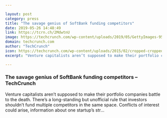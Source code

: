 ```yaml
---

layout: post
category: press
title: "The savage genius of SoftBank funding competitors"
date: 2019-05-26 14:48:49
link: https://tcrn.ch/2MdwtnU
image: https://techcrunch.com/wp-content/uploads/2019/05/GettyImages-956434664.jpg?w=574
domain: techcrunch.com
author: "TechCrunch"
icon: https://techcrunch.com/wp-content/uploads/2015/02/cropped-cropped-favicon-gradient.png?w=180
excerpt: "Venture capitalists aren’t supposed to make their portfolio companies battle to the death. There’s a long-standing but unofficial rule that investors shouldn’t fund multiple competitors in the same space. Conflicts of interest could arise, information about one startup’s str…"

---
```


### The savage genius of SoftBank funding competitors – TechCrunch

Venture capitalists aren’t supposed to make their portfolio companies battle to the death. There’s a long-standing but unofficial rule that investors shouldn’t fund multiple competitors in the same space. Conflicts of interest could arise, information about one startup’s str…